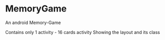 # MemoryGame
An android Memory-Game 

Contains only 1 activity - 16 cards activity
Showing the layout and its class
